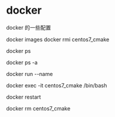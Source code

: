 # docker
docker 的一些配置


docker images
docker rmi centos7_cmake


docker ps

docker ps -a


docker run --name 



docker exec -it  centos7_cmake /bin/bash


docker restart


docker rm centos7_cmake


